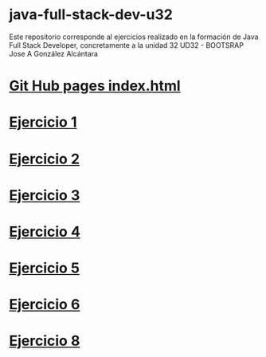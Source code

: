 # java-full-stack-dev-u32
Este repositorio corresponde al ejercicios realizado en la formación de Java Full Stack Developer, concretamente a la unidad 32 UD32 - BOOTSRAP Jose A González Alcántara

<h1><a href="https://jagascripts.github.io/java-full-stack-dev-u32/index.html">Git Hub pages index.html</a></h1>

<h1><a href="https://jagascripts.github.io/java-full-stack-dev-u32/Ejercicio1/index.html">Ejercicio 1</a></h1>
<h1><a href="https://jagascripts.github.io/java-full-stack-dev-u32/Ejercicio2/index.html">Ejercicio 2</a></h1>
<h1><a href="https://jagascripts.github.io/java-full-stack-dev-u32/Ejercicio3/index.html">Ejercicio 3</a></h1>
<h1><a href="https://jagascripts.github.io/java-full-stack-dev-u32/Ejercicio4/index.html">Ejercicio 4</a></h1>
<h1><a href="https://jagascripts.github.io/java-full-stack-dev-u32/Ejercicio5/index.html">Ejercicio 5</a></h1>
<h1><a href="https://jagascripts.github.io/java-full-stack-dev-u32/Ejercicio6/index.html">Ejercicio 6</a></h1>
<h1><a href="https://jagascripts.github.io/java-full-stack-dev-u32/Ejercicio8/index.html">Ejercicio 8</a></h1>